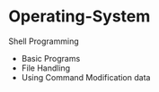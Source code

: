 # Operating-System
Shell Programming 

- Basic Programs
- File Handling
- Using Command Modification data
